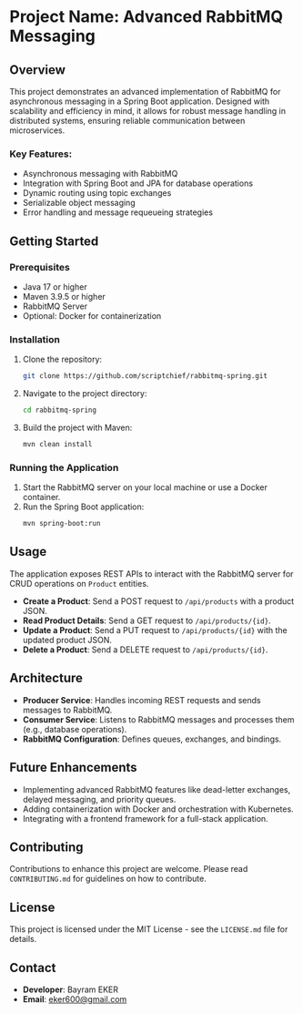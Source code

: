 

# Project Name: Advanced RabbitMQ Messaging

## Overview
This project demonstrates an advanced implementation of RabbitMQ for asynchronous messaging in a Spring Boot application. Designed with scalability and efficiency in mind, it allows for robust message handling in distributed systems, ensuring reliable communication between microservices.

### Key Features:
- Asynchronous messaging with RabbitMQ
- Integration with Spring Boot and JPA for database operations
- Dynamic routing using topic exchanges
- Serializable object messaging
- Error handling and message requeueing strategies

## Getting Started

### Prerequisites
- Java 17 or higher
- Maven 3.9.5 or higher
- RabbitMQ Server
- Optional: Docker for containerization

### Installation
1. Clone the repository:
   ```bash
   git clone https://github.com/scriptchief/rabbitmq-spring.git
   ```
2. Navigate to the project directory:
   ```bash
   cd rabbitmq-spring
   ```
3. Build the project with Maven:
   ```bash
   mvn clean install
   ```

### Running the Application
1. Start the RabbitMQ server on your local machine or use a Docker container.
2. Run the Spring Boot application:
   ```bash
   mvn spring-boot:run
   ```

## Usage
The application exposes REST APIs to interact with the RabbitMQ server for CRUD operations on `Product` entities.

- **Create a Product**: Send a POST request to `/api/products` with a product JSON.
- **Read Product Details**: Send a GET request to `/api/products/{id}`.
- **Update a Product**: Send a PUT request to `/api/products/{id}` with the updated product JSON.
- **Delete a Product**: Send a DELETE request to `/api/products/{id}`.

## Architecture
- **Producer Service**: Handles incoming REST requests and sends messages to RabbitMQ.
- **Consumer Service**: Listens to RabbitMQ messages and processes them (e.g., database operations).
- **RabbitMQ Configuration**: Defines queues, exchanges, and bindings.

## Future Enhancements
- Implementing advanced RabbitMQ features like dead-letter exchanges, delayed messaging, and priority queues.
- Adding containerization with Docker and orchestration with Kubernetes.
- Integrating with a frontend framework for a full-stack application.

## Contributing
Contributions to enhance this project are welcome. Please read `CONTRIBUTING.md` for guidelines on how to contribute.

## License
This project is licensed under the MIT License - see the `LICENSE.md` file for details.

## Contact
- **Developer**: Bayram EKER
- **Email**: eker600@gmail.com

